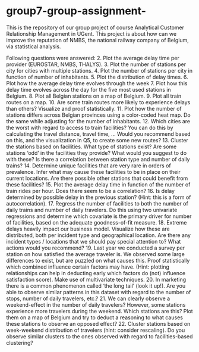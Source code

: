 # group7-group-assignment-

This is the repository of our group project of course Analytical Customer Relationship Management in UGent. This project is about how can we improve the reputation of NMBS, the national railway company of Belgium, via statistical analysis. 

Following questions were answered: 
2. Plot the average delay time per provider (EUROSTAR, NMBS, THALYS).
3. Plot the number of stations per city for cities with multiple stations.
4. Plot the number of stations per city in function of number of inhabitants.
5. Plot the distribution of delay times.
6. Plot how the average delay time evolves through the week
7. Plot how this delay time evolves across the day for the five most used stations in Belgium.
8. Plot all Belgian stations on a map of Belgium.
9. Plot all train routes on a map.
10. Are some train routes more likely to experience delays than others? Visualize and proof
statistically.
11. Plot how the number of stations differs across Belgian provinces using a color-coded heat
map. Do the same while adjusting for the number of inhabitants.
12. Which cities are the worst with regard to access to train facilities? You can do this by
calculating the travel distance, travel time, ... Would you recommend based on this, and the
visualization in Q5, to create some new routes?
13. Cluster the stations based on facilities. What type of stations exist? Are some stations ‘odd’
in the facilities they provide? What would you suggest to do with these? Is there a
correlation between station type and number of daily trains?
14. Determine unique facilities that are very rare in orders of prevalence. Infer what may cause
these facilities to be in place on their current locations. Are there possible other stations that
could benefit from these facilities?
15. Plot the average delay time in function of the number of train rides per hour. Does there
seem to be a correlation?
16. Is delay determined by possible delay in the previous station? (Hint: this is a form of
autocorrelation).
17. Regress the number of facilities to both the number of daily trains and number of daily
travelers. Do this using two univariate regressions and determine which covariate is the
primary driver for number of facilities, based on the adequate goodness-of-fit measure.
18. Extreme delays heavily impact our business model. Visualize how these are distributed, both
per incident type and geographical location. Are there any incident types / locations that we
should pay special attention to? What actions would you recommend?
19. Last year we conducted a survey per station on how satisfied the average traveler is. We
observed some large differences to exist, but are puzzled on what causes this. Proof
statistically which combined influence certain factors may have. (Hint: plotting relationships
can help in deducting early which factors do (not) influence satisfaction score). Make use of
multivariate techniques.
20. In marketing there is a common phenomenon called ‘the long tail’ (look it up!). Are you able
to observe similar patterns in this dataset with regard to the number of stops, number of
daily travelers, etc.?
21. We can clearly observe a weekend-effect in the number of daily travelers? However, some
stations experience more travelers during the weekend. Which stations are this? Plot them
on a map of Belgium and try to deduct a reasoning to what causes these stations to observe
an opposed effect?
22. Cluster stations based on week-weekend distribution of travelers (hint: consider rescaling).
Do you observe similar clusters to the ones observed with regard to facilities-based
clustering?
